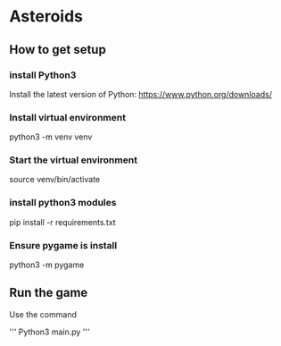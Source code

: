 # Asteroids

## How to get setup

### install Python3

Install the latest version of Python: https://www.python.org/downloads/

### Install virtual environment

python3 -m venv venv

### Start the virtual environment

source venv/bin/activate

### install python3 modules

pip install -r requirements.txt

### Ensure pygame is install

python3 -m pygame

## Run the game

Use the command

''' Python3 main.py '''
